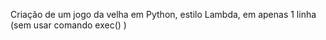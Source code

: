 Criação de um jogo da velha em Python, estilo Lambda, em apenas 1 linha (sem usar comando exec() )


